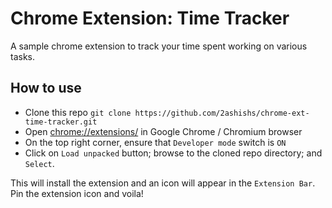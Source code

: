 # Chrome Extension: Time Tracker
A sample chrome extension to track your time spent working on various tasks.

## How to use

- Clone this repo `git clone https://github.com/2ashishs/chrome-ext-time-tracker.git`
- Open [chrome://extensions/](chrome://extensions/) in Google Chrome / Chromium browser
- On the top right corner, ensure that `Developer mode` switch is `ON`
- Click on `Load unpacked` button; browse to the cloned repo directory; and `Select`.

This will install the extension and an icon will appear in the `Extension Bar`. Pin the extension icon and voila!
